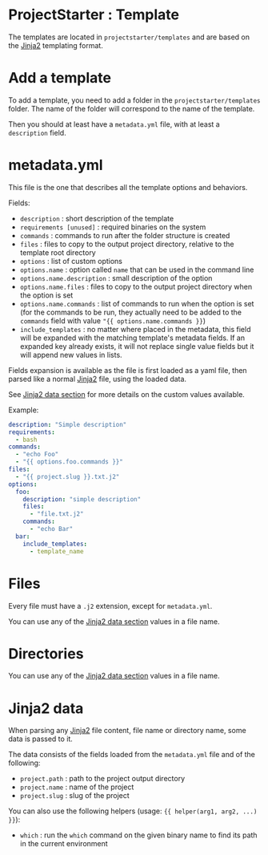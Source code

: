 ProjectStarter : Template
===

The templates are located in `projectstarter/templates` and are based on the [Jinja2](https://jinja.palletsprojects.com/en/2.11.x/) templating format.

# Add a template

To add a template, you need to add a folder in the `projectstarter/templates` folder. The name of the folder will correspond to the name of the template.

Then you should at least have a `metadata.yml` file, with at least a `description` field.

# metadata.yml

This file is the one that describes all the template options and behaviors.

Fields:
* `description` : short description of the template
* `requirements [unused]` : required binaries on the system
* `commands` : commands to run after the folder structure is created
* `files` : files to copy to the output project directory, relative to the template root directory
* `options` : list of custom options
* `options.name` : option called `name` that can be used in the command line
* `options.name.description` : small description of the option
* `options.name.files` : files to copy to the output project directory when the option is set
* `options.name.commands` : list of commands to run when the option is set (for the commands to be run, they actually need to be added to the `commands` field with value `"{{ options.name.commands }}`)
* `include_templates` : no matter where placed in the metadata, this field will be expanded with the matching template's metadata fields. If an expanded key already exists, it will not replace single value fields but it will append new values in lists.

Fields expansion is available as the file is first loaded as a yaml file, then parsed like a normal [Jinja2](https://jinja.palletsprojects.com/en/2.11.x/) file, using the loaded data.

See [Jinja2 data section](#jinja2-data) for more details on the custom values available.

Example:

```yaml
description: "Simple description"
requirements:
  - bash
commands:
  - "echo Foo"
  - "{{ options.foo.commands }}"
files:
  - "{{ project.slug }}.txt.j2"
options:
  foo:
    description: "simple description"
    files:
      - "file.txt.j2"
    commands:
      - "echo Bar"
  bar:
    include_templates:
      - template_name
```

# Files

Every file must have a `.j2` extension, except for `metadata.yml`.

You can use any of the [Jinja2 data section](#jinja2-data) values in a file name.

# Directories

You can use any of the [Jinja2 data section](#jinja2-data) values in a file name.

# Jinja2 data

When parsing any [Jinja2](https://jinja.palletsprojects.com/en/2.11.x/) file content, file name or directory name, some data is passed to it.

The data consists of the fields loaded from the `metadata.yml` file and of the following:
* `project.path` : path to the project output directory
* `project.name` : name of the project
* `project.slug` : slug of the project

You can also use the following helpers (usage: `{{ helper(arg1, arg2, ...) }}`):
* `which` : run the `which` command on the given binary name to find its path in the current environment